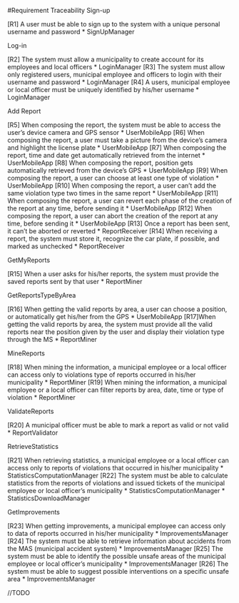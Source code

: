 #Requirement Traceability
Sign-up

[R1] A user must be able to sign up to the system with a unique personal username and password
    * SignUpManager

Log-in

[R2] The system must allow a municipality to create account for its employees and local officers
    * LoginManager
[R3] The system must allow only registered users, municipal employee and officers to login with their username and password
    * LoginManager
[R4] A users, municipal employee or local officer must be uniquely identified by his/her username
    * LoginManager
    
Add Report

[R5] When composing the report, the system must be able to access the user’s device camera and GPS sensor
    * UserMobileApp
[R6] When composing the report, a user must take a picture from the device’s camera and highlight the license plate
    * UserMobileApp
[R7] When composing the report, time and date get automatically retrieved from the internet
    * UserMobileApp
[R8] When composing the report, position gets automatically retrieved from the device’s GPS
    * UserMobileApp
[R9] When composing the report, a user can choose at least one type of violation
    * UserMobileApp
[R10] When composing the report, a user can’t add the same violation type two times in the same report
    * UserMobileApp
[R11] When composing the report, a user can revert each phase of the creation of the report at any time, before sending it
    * UserMobileApp
[R12] When composing the report, a user can abort the creation of the report at any time, before sending it
    * UserMobileApp
[R13] Once a report has been sent, it can’t be aborted or reverted
    * ReportReceiver
[R14] When receiving a report, the system must store it, recognize the car plate, if possible, and marked as unchecked
    * ReportReceiver
    
GetMyReports

[R15] When a user asks for his/her reports, the system must provide the saved reports sent by that user
    * ReportMiner
    
GetReportsTypeByArea

[R16] When getting the valid reports by area, a user can choose a position, or automatically get his/her from the GPS
    * UserMobileApp
[R17]When getting the valid reports by area, the system must provide all the valid reports near the position given by the user and display their violation type through the MS
    * ReportMiner
    
MineReports

[R18] When mining the information, a municipal employee or a local officer can access only to violations type of reports occurred in his/her municipality
    * ReportMiner
[R19] When mining the information, a municipal employee or a local officer can filter reports by area, date, time or type of violation
    * ReportMiner

ValidateReports

[R20] A municipal officer must be able to mark a report as valid or not valid
    * ReportValidator
    
RetrieveStatistics
    
[R21] When retrieving statistics, a municipal employee or a local officer can access only to reports of violations that occurred in his/her municipality
    * StatisticsComputationManager
[R22] The system must be able to calculate statistics from the reports of violations and issued tickets of the municipal employee or local officer’s municipality
    * StatisticsComputationManager
    * StatisticsDownloadManager
    
GetImprovements

[R23] When getting improvements, a municipal employee can access only to data of reports occurred in his/her municipality
    * ImprovementsManager
[R24] The system must be able to retrieve information about accidents from the MAS (municipal accident system)
    * ImprovementsManager
[R25] The system must be able to identify the possible unsafe areas of the municipal employee or local officer’s municipality
    * ImprovementsManager
[R26] The system must be able to suggest possible interventions on a specific unsafe area
    * ImprovementsManager

//TODO

